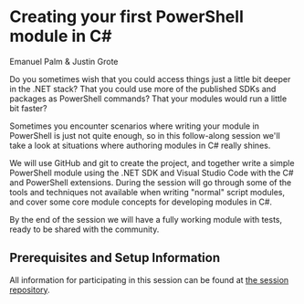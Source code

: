# Creating your first PowerShell module in C#

Emanuel Palm & Justin Grote

Do you sometimes wish that you could access things just a little bit deeper in the .NET stack? That you could use more of the published SDKs and packages as PowerShell commands? That your modules would run a little bit faster?

Sometimes you encounter scenarios where writing your module in PowerShell is just not quite enough, so in this follow-along session we'll take a look at situations where authoring modules in C# really shines.

We will use GitHub and git to create the project, and together write a simple PowerShell module using the .NET SDK and Visual Studio Code with the C# and PowerShell extensions. During the session will go through some of the tools and techniques not available when writing "normal" script modules, and cover some core module concepts for developing modules in C#.

By the end of the session we will have a fully working module with tests, ready to be shared with the community.

## Prerequisites and Setup Information

All information for participating in this session can be found at [the session repository](https://github.com/PalmEmanuel/YourFirstPSModuleInCSharp#follow-along-setup).
